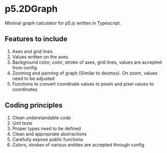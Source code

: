 # p5.2DGraph

Minimal graph calculator for p5.js written in Typescript.

## Features to include

1. Axes and grid lines
2. Values written on the axes
3. Background color, color, stroke of axes, grid lines, values are accepted from config
4. Zooming and panning of graph (Similar to desmos). On zoom, values need to be adjusted
5. Functions to convert coordinate values to pixels and pixel values to coordinates

## Coding principles

1. Clean understandable code
2. Unit tests
3. Proper types need to be defined
4. Clean and appropriate abstractions
5. Carefully expose public functions
6. Colors, strokes of various entities are accepted through config
